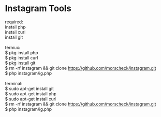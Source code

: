 # Instagram Tools
required:<br>
install php<br>
install curl<br>
install git<br>
<br>
termux:<br>
$ pkg install php<br>
$ pkg install curl<br>
$ pkg install git<br>
$ rm -rf instagram && git clone https://github.com/morscheck/instagram.git<br>
$ php instagram/ig.php<br>
<br>
terminal:<br>
$ sudo apt-get install git<br>
$ sudo apt-get install php<br>
$ sudo apt-get install curl<br>
$ rm -rf instagram && git clone https://github.com/morscheck/instagram.git<br>
$ php instagram/ig.php
